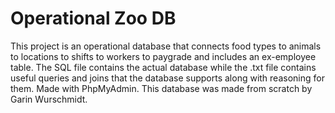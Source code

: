# Operational Zoo DB
This project is an operational database that connects food types to animals to locations to shifts to workers to paygrade and
includes an ex-employee table. The SQL file contains the actual database while the .txt file contains useful queries and joins that
the database supports along with reasoning for them. Made with PhpMyAdmin. This database was made from scratch by Garin Wurschmidt. 

